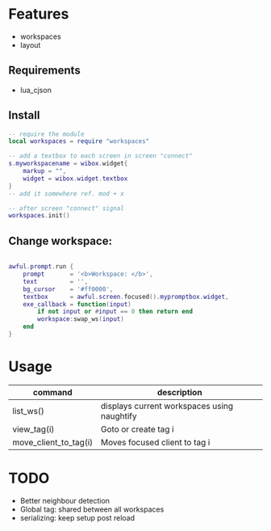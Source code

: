 # Features

- workspaces
- layout

## Requirements
- lua_cjson

## Install
```lua
-- require the module
local workspaces = require "workspaces"

-- add a textbox to each screen in screen "connect"
s.myworkspacename = wibox.widget{
	markup = "",
	widget = wibox.widget.textbox
}
-- add it somewhere ref. mod + x

-- after screen "connect" signal
workspaces.init()
```

## Change workspace:
```lua

awful.prompt.run {
	prompt       = '<b>Workspace: </b>',
	text         = '',
	bg_cursor    = '#ff0000',
	textbox      = awful.screen.focused().mypromptbox.widget,
	exe_callback = function(input)
		if not input or #input == 0 then return end
		workspace:swap_ws(input)
	end
}
```


# Usage

command | description
--------|------------
list_ws()| displays current workspaces using naughtify
view_tag(i)| Goto or create tag i
move_client_to_tag(i)| Moves focused client to tag i

# TODO
- Better neighbour detection
- Global tag: shared between all workspaces
- serializing: keep setup post reload
